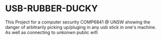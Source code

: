 # USB-RUBBER-DUCKY
This Project for a computer security COMP6841 @ UNSW showing the danger of arbitrarily picking up/pluging in any usb stick in one's machine. As well as connecting to unkonwn public wifi
